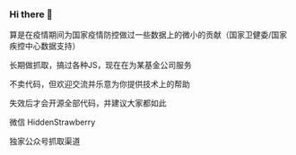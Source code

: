 ### Hi there 👋

算是在疫情期间为国家疫情防控做过一些数据上的微小的贡献（国家卫健委/国家疾控中心数据支持）

长期做抓取，搞过各种JS，现在在为某基金公司服务

不卖代码，但欢迎交流并乐意为你提供技术上的帮助

失效后才会开源全部代码，并建议大家都如此

微信 HiddenStrawberry

独家公众号抓取渠道

<!--
**HiddenStrawberry/HiddenStrawberry** is a ✨ _special_ ✨ repository because its `README.md` (this file) appears on your GitHub profile.

Here are some ideas to get you started:

- 🔭 I’m currently working on ...
- 🌱 I’m currently learning ...
- 👯 I’m looking to collaborate on ...
- 🤔 I’m looking for help with ...
- 💬 Ask me about ...
- 📫 How to reach me: ...
- 😄 Pronouns: ...
- ⚡ Fun fact: ...
-->
